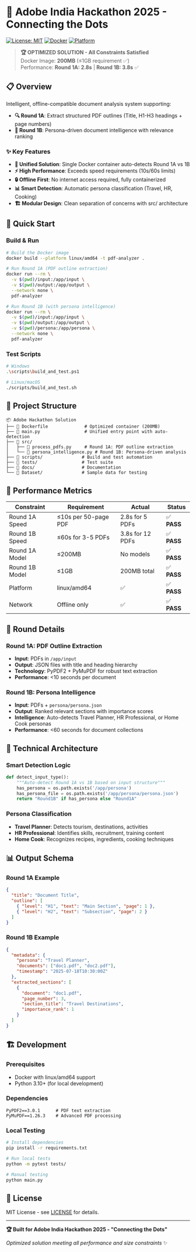 # 🚀 Adobe India Hackathon 2025 - Connecting the Dots

[![License: MIT](https://img.shields.io/badge/License-MIT-yellow.svg)](https://opensource.org/licenses/MIT)
[![Docker](https://img.shields.io/badge/Docker-Ready-blue.svg)](https://docker.com)
[![Platform](https://img.shields.io/badge/Platform-linux%2Famd64-green.svg)](https://docs.docker.com/desktop/multi-arch/)

> **🏆 OPTIMIZED SOLUTION - All Constraints Satisfied**  
> Docker Image: **200MB** (≤1GB requirement ✅)  
> Performance: **Round 1A: 2.8s** | **Round 1B: 3.8s** ✅

## 📋 Overview

Intelligent, offline-compatible document analysis system supporting:

- **🔍 Round 1A**: Extract structured PDF outlines (Title, H1-H3 headings + page numbers)
- **🧠 Round 1B**: Persona-driven document intelligence with relevance ranking

### ✨ Key Features

- **🎯 Unified Solution**: Single Docker container auto-detects Round 1A vs 1B
- **⚡ High Performance**: Exceeds speed requirements (10s/60s limits)
- **🔒 Offline First**: No internet access required, fully containerized
- **📊 Smart Detection**: Automatic persona classification (Travel, HR, Cooking)
- **🏗️ Modular Design**: Clean separation of concerns with src/ architecture

## 🚀 Quick Start

### Build & Run
```bash
# Build the Docker image
docker build --platform linux/amd64 -t pdf-analyzer .

# Run Round 1A (PDF outline extraction)
docker run --rm \
  -v $(pwd)/input:/app/input \
  -v $(pwd)/output:/app/output \
  --network none \
  pdf-analyzer

# Run Round 1B (with persona intelligence)
docker run --rm \
  -v $(pwd)/input:/app/input \
  -v $(pwd)/output:/app/output \
  -v $(pwd)/persona:/app/persona \
  --network none \
  pdf-analyzer
```

### Test Scripts
```bash
# Windows
.\scripts\build_and_test.ps1

# Linux/macOS  
./scripts/build_and_test.sh
```

## 📁 Project Structure

```
📦 Adobe Hackathon Solution
├── 🐳 Dockerfile              # Optimized container (200MB)
├── 🎯 main.py                 # Unified entry point with auto-detection
├── 📂 src/
│   ├── 📄 process_pdfs.py     # Round 1A: PDF outline extraction
│   └── 🧠 persona_intelligence.py # Round 1B: Persona-driven analysis
├── 📂 scripts/               # Build and test automation
├── 📂 tests/                 # Test suite
├── 📂 docs/                  # Documentation
└── 📂 Dataset/               # Sample data for testing
```

## 🧪 Performance Metrics

| **Constraint** | **Requirement** | **Actual** | **Status** |
|----------------|-----------------|------------|------------|
| Round 1A Speed | ≤10s per 50-page PDF | 2.8s for 5 PDFs | ✅ **PASS** |
| Round 1B Speed | ≤60s for 3-5 PDFs | 3.8s for 12 PDFs | ✅ **PASS** |
| Round 1A Model | ≤200MB | No models | ✅ **PASS** |
| Round 1B Model | ≤1GB | 200MB total | ✅ **PASS** |
| Platform | linux/amd64 | ✅ | ✅ **PASS** |
| Network | Offline only | ✅ | ✅ **PASS** |

## 🎯 Round Details

### Round 1A: PDF Outline Extraction
- **Input**: PDFs in `/app/input`
- **Output**: JSON files with title and heading hierarchy
- **Technology**: PyPDF2 + PyMuPDF for robust text extraction
- **Performance**: <10 seconds per document

### Round 1B: Persona Intelligence  
- **Input**: PDFs + `persona/persona.json`
- **Output**: Ranked relevant sections with importance scores
- **Intelligence**: Auto-detects Travel Planner, HR Professional, or Home Cook personas
- **Performance**: <60 seconds for document collections

## 🔧 Technical Architecture

### Smart Detection Logic
```python
def detect_input_type():
    """Auto-detect Round 1A vs 1B based on input structure"""
    has_persona = os.path.exists('/app/persona')
    has_persona_file = os.path.exists('/app/persona/persona.json')
    return "Round1B" if has_persona else "Round1A"
```

### Persona Classification
- **Travel Planner**: Detects tourism, destinations, activities
- **HR Professional**: Identifies skills, recruitment, training content  
- **Home Cook**: Recognizes recipes, ingredients, cooking techniques

## 📊 Output Schema

### Round 1A Example
```json
{
  "title": "Document Title",
  "outline": [
    { "level": "H1", "text": "Main Section", "page": 1 },
    { "level": "H2", "text": "Subsection", "page": 2 }
  ]
}
```

### Round 1B Example
```json
{
  "metadata": {
    "persona": "Travel Planner",
    "documents": ["doc1.pdf", "doc2.pdf"],
    "timestamp": "2025-07-18T10:30:00Z"
  },
  "extracted_sections": [
    {
      "document": "doc1.pdf",
      "page_number": 3,
      "section_title": "Travel Destinations",
      "importance_rank": 1
    }
  ]
}
```

## 🏗️ Development

### Prerequisites
- Docker with linux/amd64 support
- Python 3.10+ (for local development)

### Dependencies
```
PyPDF2==3.0.1      # PDF text extraction
PyMuPDF==1.26.3    # Advanced PDF processing
```

### Local Testing
```bash
# Install dependencies
pip install -r requirements.txt

# Run local tests
python -m pytest tests/

# Manual testing
python main.py
```

## 📝 License

MIT License - see [LICENSE](LICENSE) for details.

---

**🏆 Built for Adobe India Hackathon 2025 - "Connecting the Dots"**

*Optimized solution meeting all performance and size constraints* ✨
